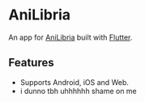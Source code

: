 # AniLibria
An app for [AniLibria](https://anilibria.tv) built with [Flutter](https://github.com/flutter/flutter).

## Features
- Supports Android, iOS and Web.
- i dunno tbh uhhhhhh shame on me
